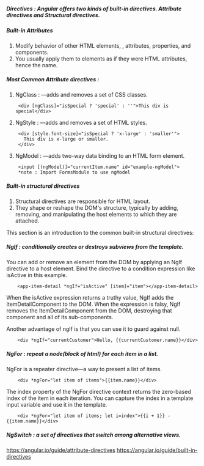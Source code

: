 ##### Directives : Angular offers two kinds of built-in directives. Attribute directives and Structural directives.

##### Built-in Attributes  

1. Modify behavior of other HTML elements, , attributes, properties, and components. 
2. You usually apply them to elements as if they were HTML attributes, hence the name.

##### Most Common Attribute directives : 

1. NgClass : —adds and removes a set of CSS classes.

        <div [ngClass]="isSpecial ? 'special' : ''">This div is special</div>

2. NgStyle : —adds and removes a set of HTML styles.

        <div [style.font-size]="isSpecial ? 'x-large' : 'smaller'">
          This div is x-large or smaller.
        </div>

3. NgModel : —adds two-way data binding to an HTML form element.

        <input [(ngModel)]="currentItem.name" id="example-ngModel">
        *note : Import FormsModule to use ngModel


##### Built-in structural directives

1. Structural directives are responsible for HTML layout. 
2. They shape or reshape the DOM's structure, typically by adding, removing, and 
    manipulating the host elements to which they are attached.

This section is an introduction to the common built-in structural directives:

##### NgIf : conditionally creates or destroys subviews from the template.

You can add or remove an element from the DOM by applying an NgIf directive to a host element. 
Bind the directive to a condition expression like isActive in this example.

        <app-item-detail *ngIf="isActive" [item]="item"></app-item-detail>
        
When the isActive expression returns a truthy value, NgIf adds the ItemDetailComponent to the DOM. 
When the expression is falsy, NgIf removes the ItemDetailComponent from the DOM, destroying that component and all of its sub-components.

Another advantage of ngIf is that you can use it to guard against null.

        <div *ngIf="currentCustomer">Hello, {{currentCustomer.name}}</div>


##### NgFor : repeat a node(block of html) for each item in a list.

NgFor is a repeater directive—a way to present a list of items. 

        <div *ngFor="let item of items">{{item.name}}</div>

The index property of the NgFor directive context returns the zero-based index of the item in each iteration. 
You can capture the index in a template input variable and use it in the template.

        <div *ngFor="let item of items; let i=index">{{i + 1}} - {{item.name}}</div>

##### NgSwitch : a set of directives that switch among alternative views.

https://angular.io/guide/attribute-directives
https://angular.io/guide/built-in-directives

